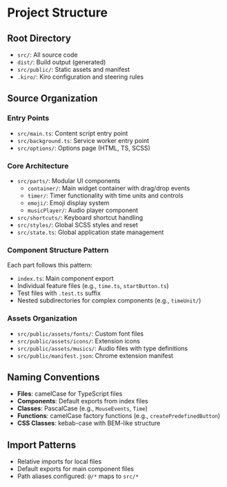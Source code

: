 # Project Structure

## Root Directory
- `src/`: All source code
- `dist/`: Build output (generated)
- `src/public/`: Static assets and manifest
- `.kiro/`: Kiro configuration and steering rules

## Source Organization

### Entry Points
- `src/main.ts`: Content script entry point
- `src/background.ts`: Service worker entry point
- `src/options/`: Options page (HTML, TS, SCSS)

### Core Architecture
- `src/parts/`: Modular UI components
  - `container/`: Main widget container with drag/drop events
  - `timer/`: Timer functionality with time units and controls
  - `emoji/`: Emoji display system
  - `musicPlayer/`: Audio player component
- `src/shortcuts/`: Keyboard shortcut handling
- `src/styles/`: Global SCSS styles and reset
- `src/state.ts`: Global application state management

### Component Structure Pattern
Each part follows this pattern:
- `index.ts`: Main component export
- Individual feature files (e.g., `time.ts`, `startButton.ts`)
- Test files with `.test.ts` suffix
- Nested subdirectories for complex components (e.g., `timeUnit/`)

### Assets Organization
- `src/public/assets/fonts/`: Custom font files
- `src/public/assets/icons/`: Extension icons
- `src/public/assets/musics/`: Audio files with type definitions
- `src/public/manifest.json`: Chrome extension manifest

## Naming Conventions
- **Files**: camelCase for TypeScript files
- **Components**: Default exports from index files
- **Classes**: PascalCase (e.g., `MouseEvents`, `Time`)
- **Functions**: camelCase factory functions (e.g., `createPredefinedButton`)
- **CSS Classes**: kebab-case with BEM-like structure

## Import Patterns
- Relative imports for local files
- Default exports for main component files
- Path aliases configured: `@/*` maps to `src/*`